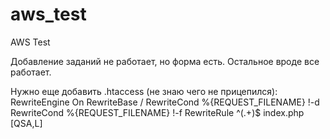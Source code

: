 # aws_test
AWS Test

Добавление заданий не работает, но форма есть.
Остальное вроде все работает.

Нужно еще добавить .htaccess (не знаю чего не прицепился):
RewriteEngine On
RewriteBase /
RewriteCond %{REQUEST_FILENAME} !-d
RewriteCond %{REQUEST_FILENAME} !-f
RewriteRule ^(.+)$ index.php [QSA,L]

